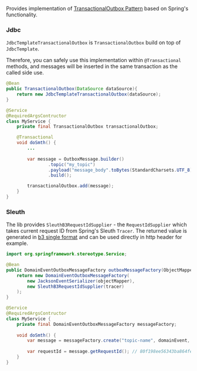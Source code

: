 Provides implementation of [TransactionalOutbox Pattern](../transactional-outbox-core) 
based on Spring's functionality.

### Jdbc 

`JdbcTemplateTransactionalOutbox` is `TransactionalOutbox` build on top of `JdbcTemplate`.

Therefore, you can safely use this implementation within `@Transactional` methods,
and messages will be inserted in the same transaction as the called side use.

```java
@Bean
public TransactionalOutbox(DataSource dataSource){
    return new JdbcTemplateTransactionalOutbox(dataSource);
}

@Service
@RequiredArgsContructor
class MyService {
    private final TransactionalOutbox transactionalOutbox;

    @Transactional
    void doSmth() {
        ...
        
        var message = OutboxMessage.builder()
                .topic("my_topic")
                .payload("message_body".toBytes(StandardCharsets.UTF_8))
                .build();

        transactionalOutbox.add(message);
    }
}
```

### Sleuth

The lib provides `SleuthB3RequestIdSupplier` - the `RequestIdSupplier` which takes current 
request ID from Spring's Sleuth `Tracer`. The returned value is generated in 
[b3 single format](https://github.com/openzipkin/b3-propagation#single-header}) and can be 
used directly in http header for example.

```java
import org.springframework.stereotype.Service;

@Bean
public DomainEventOutboxMessageFactory outboxMessageFactory(ObjectMapper objectMapper,Tracer tracer){
    return new DomainEventOutboxMessageFactory(
        new JacksonEventSerializer(objectMapper),
        new SleuthB3RequestIdSupplier(tracer)
    );
}

@Service
@RequiredArgsContructor
class MyService {
    private final DomainEventOutboxMessageFactory messageFactory;
    
    void doSmth() {
        var message = messageFactory.create("topic-name", domainEvent, aggregateRoot);
        
        var requestId = message.getRequestId(); // 80f198ee56343ba864fe8b2a57d3eff7-e457b5a2e4d86bd1-1-05e3ac9a4f6e3b90
    }
}
```